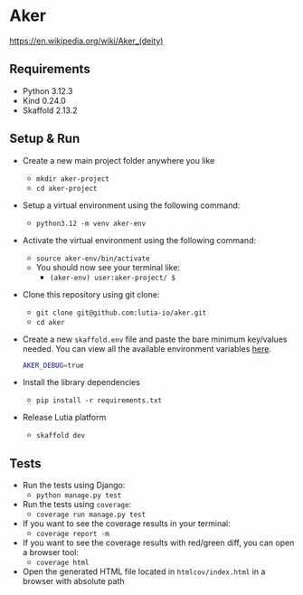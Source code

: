 # Aker

<https://en.wikipedia.org/wiki/Aker_(deity)>

## Requirements

- Python 3.12.3
- Kind 0.24.0
- Skaffold 2.13.2

## Setup & Run

- Create a new main project folder anywhere you like
  - `mkdir aker-project`
  - `cd aker-project`
- Setup a virtual environment using the following command:
  - `python3.12 -m venv aker-env`
- Activate the virtual environment using the following command:
  - `source aker-env/bin/activate`
  - You should now see your terminal like:
    - `(aker-env) user:aker-project/ $`
- Clone this repository using git clone:
  - `git clone git@github.com:lutia-io/aker.git`
  - `cd aker`
- Create a new `skaffold.env` file and paste the bare minimum key/values needed. You can view all the available environment variables [here](docs/environment.md).

    ```bash
    AKER_DEBUG=true
    ```

- Install the library dependencies
  - `pip install -r requirements.txt`
- Release Lutia platform
  - `skaffold dev`

## Tests

- Run the tests using Django:
  - `python manage.py test`
- Run the tests using `coverage`:
  - `coverage run manage.py test`
- If you want to see the coverage results in your terminal:
  - `coverage report -m`
- If you want to see the coverage results with red/green diff, you can open a browser tool:
  - `coverage html`
- Open the generated HTML file located in `htmlcov/index.html` in a browser with absolute path
